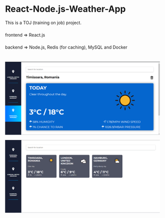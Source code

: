 # React-Node.js-Weather-App
This is a TOJ (training on job) project.
###
frontend => React.js
###
backend => Node.js, Redis (for caching), MySQL and Docker
#
![Weather for a specific location](/fe/public/ss1.png)

![Dashboard](/fe/public/ss2.png)

